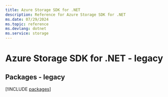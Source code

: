 ```yaml
---
title: Azure Storage SDK for .NET
description: Reference for Azure Storage SDK for .NET
ms.date: 07/29/2024
ms.topic: reference
ms.devlang: dotnet
ms.service: storage
---
```

# Azure Storage SDK for .NET - legacy
## Packages - legacy
[!INCLUDE [packages](storage-index.md)]